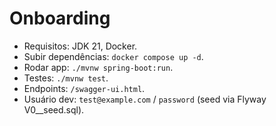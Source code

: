# Onboarding
- Requisitos: JDK 21, Docker.
- Subir dependências: `docker compose up -d`.
- Rodar app: `./mvnw spring-boot:run`.
- Testes: `./mvnw test`.
- Endpoints: `/swagger-ui.html`.
- Usuário dev: `test@example.com` / `password` (seed via Flyway V0__seed.sql).